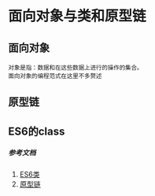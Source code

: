 # 面向对象与类和原型链


## 面向对象
    对象是指：数据和在这些数据上进行的操作的集合。
    面向对象的编程范式在这里不多赘述

## 原型链

## ES6的class


##### 参考文档
1. [ES6类](https://developer.mozilla.org/zh-CN/docs/Web/JavaScript/Reference/Classes)
2. [原型链](https://developer.mozilla.org/zh-CN/docs/Web/JavaScript/Inheritance_and_the_prototype_chain)

